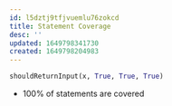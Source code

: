 ```yaml
---
id: l5dztj9tfjvuemlu76zokcd
title: Statement Coverage
desc: ''
updated: 1649798341730
created: 1649798204983
---
```


```python
shouldReturnInput(x, True, True, True)
```

- 100% of statements are covered